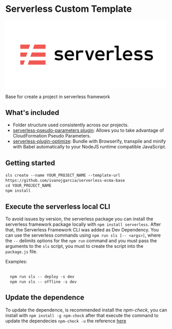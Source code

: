 # Serverless Custom Template

![alt text](assets/serverless-logo.png)

Base for create a project in serverless framework

## What's included

- Folder structure used consistently across our projects.
- [serverless-pseudo-parameters plugin](https://www.npmjs.com/package/serverless-pseudo-parameters): Allows you to take advantage of CloudFormation Pseudo Parameters.
- [serverless-plugin-optimize](https://www.npmjs.com/package/serverless-plugin-optimize): Bundle with Browserify, transpile and minify with Babel automatically to your NodeJS runtime compatible JavaScript.

## Getting started

```shell
sls create --name YOUR_PROJECT_NAME --template-url https://github.com/ivanojgarcia/serverless-ecma-base
cd YOUR_PROJECT_NAME
npm install
```

## Execute the serverless local CLI

To avoid issues by version, the serverless package you can install the serverless framework package locally with `npm install serverless`.
After that, the Serverless Framework CLI was added as Dev Dependency.
You can use the serverless commands using `npm run sls [-- <args>]`, where the `--` delimits options for the `npm run` command and you must pass the arguments to the `sls` script, you must to create the script into the `package.js` file.

Examples:

```shell

  npm run sls -- deploy -s dev
  npm run sls -- offline -s dev

```

## Update the dependence

To update the dependence, is recommended install the *npm-check*, you can install with `npm install -g npm-check` after that execute the command to update the dependecies `npm-check -u`
the reference [here](https://www.npmjs.com/package/npm-check)
